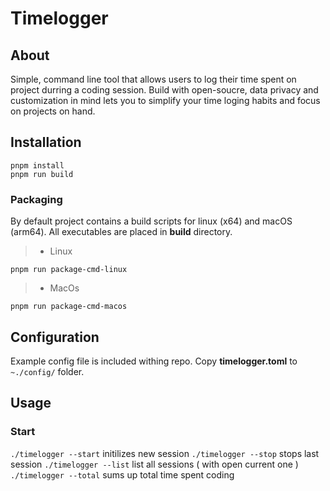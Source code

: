 # Timelogger

## About

Simple, command line tool that allows users to log their time spent on project durring a coding session.
Build with open-soucre, data privacy and customization in mind lets you to simplify your time loging habits and focus on projects on hand.

## Installation

```
pnpm install
pnpm run build
```

### Packaging

By default project contains a build scripts for linux (x64) and macOS (arm64).
All executables are placed in **build** directory.

> -   Linux

```
pnpm run package-cmd-linux
```

> -   MacOs

```
pnpm run package-cmd-macos
```

## Configuration

Example config file is included withing repo.
Copy **timelogger.toml** to ```~./config/``` folder.

## Usage

### Start

`./timelogger --start` initilizes new session
`./timelogger --stop` stops last session
`./timelogger --list` list all sessions ( with open current one )
`./timelogger --total` sums up total time spent coding
